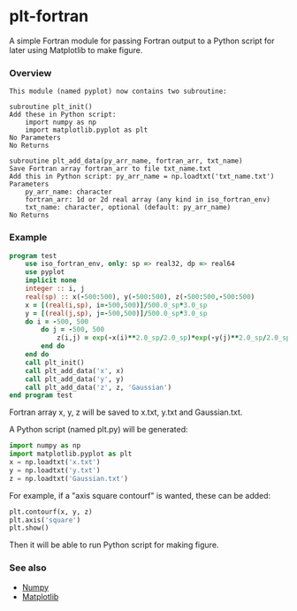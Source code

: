 # plt-fortran
A simple Fortran module for passing Fortran output to a Python script for later using Matplotlib to make figure.

### Overview

```
This module (named pyplot) now contains two subroutine:

subroutine plt_init()
Add these in Python script:
    import numpy as np
    import matplotlib.pyplot as plt
No Parameters
No Returns

subroutine plt_add_data(py_arr_name, fortran_arr, txt_name)
Save Fortran array fortran_arr to file txt_name.txt
Add this in Python script: py_arr_name = np.loadtxt('txt_name.txt')
Parameters
    py_arr_name: character
    fortran_arr: 1d or 2d real array (any kind in iso_fortran_env)
    txt_name: character, optional (default: py_arr_name)
No Returns
```

### Example

```fortran
program test
    use iso_fortran_env, only: sp => real32, dp => real64
    use pyplot
    implicit none
    integer :: i, j
    real(sp) :: x(-500:500), y(-500:500), z(-500:500,-500:500)
    x = [(real(i,sp), i=-500,500)]/500.0_sp*3.0_sp
    y = [(real(j,sp), j=-500,500)]/500.0_sp*3.0_sp
    do i = -500, 500
        do j = -500, 500
            z(i,j) = exp(-x(i)**2.0_sp/2.0_sp)*exp(-y(j)**2.0_sp/2.0_sp)
        end do
    end do
    call plt_init()
    call plt_add_data('x', x)
    call plt_add_data('y', y)
    call plt_add_data('z', z, 'Gaussian')
end program test
```

Fortran array x, y, z will be saved to x.txt, y.txt and Gaussian.txt.

A Python script (named plt.py) will be generated:

```python
import numpy as np
import matplotlib.pyplot as plt
x = np.loadtxt('x.txt')
y = np.loadtxt('y.txt')
z = np.loadtxt('Gaussian.txt')
```

For example, if a "axis square contourf" is wanted, these can be added:

```python
plt.contourf(x, y, z)
plt.axis('square')
plt.show()
```

Then it will be able to run Python script for making figure.

### See also

 * [Numpy](https://numpy.org/)
 * [Matplotlib](https://matplotlib.org)
